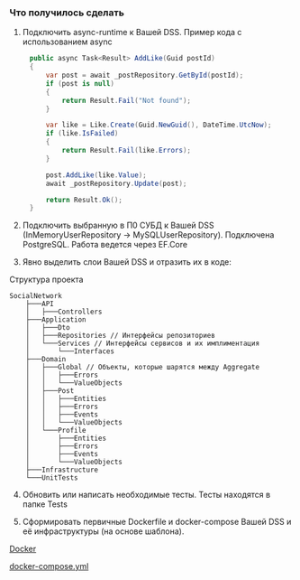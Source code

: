 ### Что получилось сделать

1. Подключить async-runtime к Вашей DSS.
   Пример кода с использованием async

```cs
     public async Task<Result> AddLike(Guid postId)
     {
         var post = await _postRepository.GetById(postId);
         if (post is null)
         {
             return Result.Fail("Not found");
         }

         var like = Like.Create(Guid.NewGuid(), DateTime.UtcNow);
         if (like.IsFailed)
         {
             return Result.Fail(like.Errors);
         }

         post.AddLike(like.Value);
         await _postRepository.Update(post);

         return Result.Ok();
     }
```

2. Подключить выбранную в П0 СУБД к Вашей DSS (InMemoryUserRepository -> MySQLUserRepository).
   Подключена PostgreSQL. Работа ведется через EF.Core

3. Явно выделить слои Вашей DSS и отразить их в коде:

Структура проекта

```
SocialNetwork
    ├───API
    │   ├───Controllers
    ├───Application
    │   ├───Dto
    │   ├───Repositories // Интерфейсы репозиториев
    │   └───Services // Интерфейсы сервисов и их имплиментация
    │       └───Interfaces
    ├───Domain
    │   ├───Global // Объекты, которые шарятся между Aggregate
    │   │   ├───Errors
    │   │   └───ValueObjects
    │   ├───Post
    │   │   ├───Entities
    │   │   ├───Errors
    │   │   ├───Events
    │   │   └───ValueObjects
    │   └───Profile
    │       ├───Entities
    │       ├───Errors
    │       ├───Events
    │       └───ValueObjects
    ├───Infrastructure
    └───UnitTests
```

4. Обновить или написать необходимые тесты.
   Тесты находятся в папке Tests

5. Сформировать первичные Dockerfile и docker-compose Вашей DSS и её инфраструктуры (на основе шаблона).

[Docker](/../Dockerfile)

[docker-compose.yml](/../docker-compose.yml)
